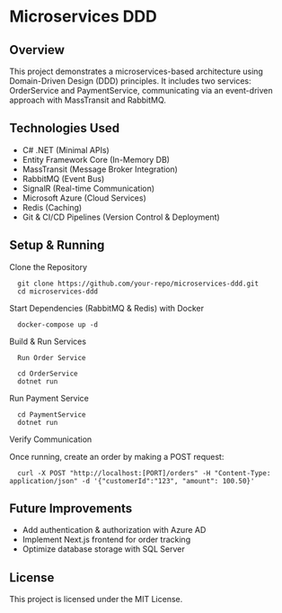 # Microservices DDD

## Overview

This project demonstrates a microservices-based architecture using Domain-Driven Design (DDD) principles. It includes two services: OrderService and PaymentService, communicating via an event-driven approach with MassTransit and RabbitMQ.

##  Technologies Used

- C# .NET (Minimal APIs)
- Entity Framework Core (In-Memory DB)
- MassTransit (Message Broker Integration)
- RabbitMQ (Event Bus)
- SignalR (Real-time Communication)
- Microsoft Azure (Cloud Services)
- Redis (Caching)
- Git & CI/CD Pipelines (Version Control & Deployment)


## Setup & Running

Clone the Repository

      git clone https://github.com/your-repo/microservices-ddd.git
      cd microservices-ddd

Start Dependencies (RabbitMQ & Redis) with Docker

      docker-compose up -d

Build & Run Services

      Run Order Service

      cd OrderService
      dotnet run

Run Payment Service

      cd PaymentService
      dotnet run

Verify Communication

Once running, create an order by making a POST request:

      curl -X POST "http://localhost:[PORT]/orders" -H "Content-Type: application/json" -d '{"customerId":"123", "amount": 100.50}'


## Future Improvements

- Add authentication & authorization with Azure AD
- Implement Next.js frontend for order tracking
- Optimize database storage with SQL Server


## License

This project is licensed under the MIT License.
